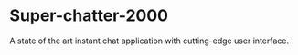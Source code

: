 # Super-chatter-2000

A state of the art instant chat application with cutting-edge user interface.
